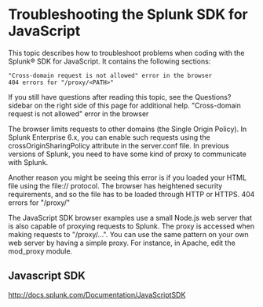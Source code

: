 # Troubleshooting the Splunk SDK for JavaScript



This topic describes how to troubleshoot problems when coding with the Splunk® SDK for JavaScript. It contains the following sections:

    "Cross-domain request is not allowed" error in the browser
    404 errors for "/proxy/<PATH>"

If you still have questions after reading this topic, see the Questions? sidebar on the right side of this page for additional help.
"Cross-domain request is not allowed" error in the browser

The browser limits requests to other domains (the Single Origin Policy). In Splunk Enterprise 6.x, you can enable such requests using the crossOriginSharingPolicy attribute in the server.conf file. In previous versions of Splunk, you need to have some kind of proxy to communicate with Splunk.

Another reason you might be seeing this error is if you loaded your HTML file using the file:// protocol. The browser has heightened security requirements, and so the file has to be loaded through HTTP or HTTPS.
404 errors for "/proxy/<PATH>"

The JavaScript SDK browser examples use a small Node.js web server that is also capable of proxying requests to Splunk. The proxy is accessed when making requests to "/proxy/...". You can use the same pattern on your own web server by having a simple proxy. For instance, in Apache, edit the mod_proxy module.

## Javascript SDK

<http://docs.splunk.com/Documentation/JavaScriptSDK>